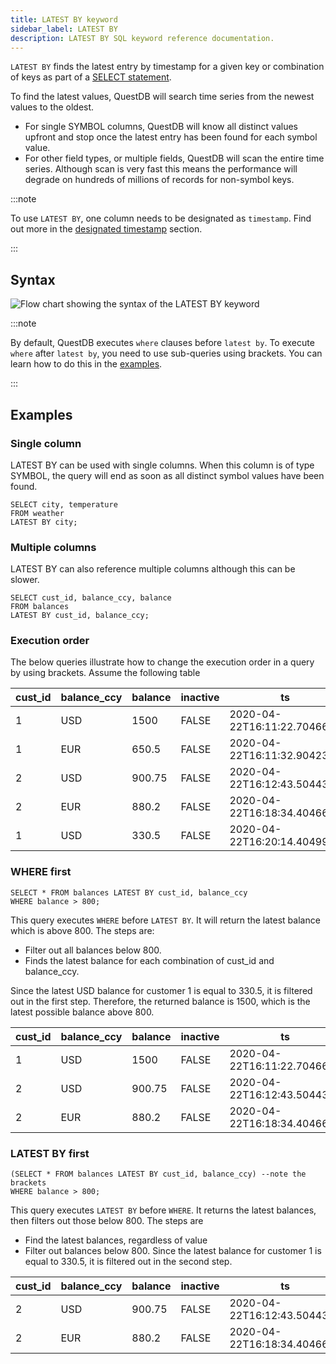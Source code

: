 ```yaml
---
title: LATEST BY keyword
sidebar_label: LATEST BY
description: LATEST BY SQL keyword reference documentation.
---
```


`LATEST BY` finds the latest entry by timestamp for a given key or combination
of keys as part of a [SELECT statement](/docs/reference/sql/select/).

To find the latest values, QuestDB will search time series from the newest
values to the oldest.

- For single SYMBOL columns, QuestDB will know all distinct values upfront and
  stop once the latest entry has been found for each symbol value.
- For other field types, or multiple fields, QuestDB will scan the entire time
  series. Although scan is very fast this means the performance will degrade on
  hundreds of millions of records for non-symbol keys.

:::note

To use `LATEST BY`, one column needs to be designated as `timestamp`. Find out
more in the [designated timestamp](/docs/concept/designated-timestamp/) section.

:::

## Syntax

![Flow chart showing the syntax of the LATEST BY keyword](/img/docs/diagrams/latestBy.svg)

:::note

By default, QuestDB executes `where` clauses before `latest by`. To execute
`where` after `latest by`, you need to use sub-queries using brackets. You can
learn how to do this in the [examples](#execution-order).

:::

## Examples

### Single column

LATEST BY can be used with single columns. When this column is of type SYMBOL,
the query will end as soon as all distinct symbol values have been found.

```questdb-sql title="Latest temperature by city"
SELECT city, temperature
FROM weather
LATEST BY city;
```

### Multiple columns

LATEST BY can also reference multiple columns although this can be slower.

```questdb-sql title="Latest balance by customer and currency"
SELECT cust_id, balance_ccy, balance
FROM balances
LATEST BY cust_id, balance_ccy;
```

### Execution order

The below queries illustrate how to change the execution order in a query by
using brackets. Assume the following table

| cust_id | balance_ccy | balance | inactive | ts                          |
| ------- | ----------- | ------- | -------- | --------------------------- |
| 1       | USD         | 1500    | FALSE    | 2020-04-22T16:11:22.704665Z |
| 1       | EUR         | 650.5   | FALSE    | 2020-04-22T16:11:32.904234Z |
| 2       | USD         | 900.75  | FALSE    | 2020-04-22T16:12:43.504432Z |
| 2       | EUR         | 880.2   | FALSE    | 2020-04-22T16:18:34.404665Z |
| 1       | USD         | 330.5   | FALSE    | 2020-04-22T16:20:14.404997Z |

### WHERE first

```questdb-sql
SELECT * FROM balances LATEST BY cust_id, balance_ccy
WHERE balance > 800;
```

This query executes `WHERE` before `LATEST BY`. It will return the latest
balance which is above 800. The steps are:

- Filter out all balances below 800.
- Finds the latest balance for each combination of cust_id and balance_ccy.

Since the latest USD balance for customer 1 is equal to 330.5, it is filtered
out in the first step. Therefore, the returned balance is 1500, which is the
latest possible balance above 800.

| cust_id | balance_ccy | balance | inactive | ts                          |
| ------- | ----------- | ------- | -------- | --------------------------- |
| 1       | USD         | 1500    | FALSE    | 2020-04-22T16:11:22.704665Z |
| 2       | USD         | 900.75  | FALSE    | 2020-04-22T16:12:43.504432Z |
| 2       | EUR         | 880.2   | FALSE    | 2020-04-22T16:18:34.404665Z |

### LATEST BY first

```questdb-sql
(SELECT * FROM balances LATEST BY cust_id, balance_ccy) --note the brackets
WHERE balance > 800;
```

This query executes `LATEST BY` before `WHERE`. It returns the latest balances,
then filters out those below 800. The steps are

- Find the latest balances, regardless of value
- Filter out balances below 800. Since the latest balance for customer 1 is
  equal to 330.5, it is filtered out in the second step.

| cust_id | balance_ccy | balance | inactive | ts                          |
| ------- | ----------- | ------- | -------- | --------------------------- |
| 2       | USD         | 900.75  | FALSE    | 2020-04-22T16:12:43.504432Z |
| 2       | EUR         | 880.2   | FALSE    | 2020-04-22T16:18:34.404665Z |
